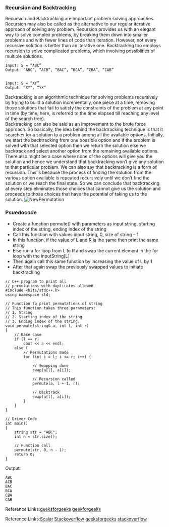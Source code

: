 ### Recursion and Backtracking 
Recursion and Backtracking are important problem solving approaches. Recursion may also be called as the alternative to our regular iterative approach
of solving any problem. Recursion provides us with an elegant way to solve complex problems, by breaking them down into smaller problems and with fewer
lines of code than iteration. However, not every recursive solution is better than an iterative one. Backtracking too employs recursion to solve complicated problems,
which involving possiblities of multiple solutions.                           
                
                             
```
Input: S = “ABC”
Output: “ABC”, “ACB”, “BAC”, “BCA”, “CBA”, “CAB”


Input: S = “XY”
Output: “XY”, “YX”
```


Backtracking is an algorithmic technique for solving problems recursively by trying to build a solution incrementally, one piece at a time, removing those solutions that 
fail to satisfy the constraints of the problem at any point in time (by time, here, is referred to the time elapsed till reaching any level of the search tree).  
Backtracking can also be said as an improvement to the brute force approach. So basically, the idea behind the backtracking technique is that it searches for a solution 
to a problem among all the available options.  Initially, we start the backtracking from one possible option and if the problem is solved with that selected option then
we return the solution else we backtrack and select another option from the remaining available options. There also might be a case where none of the options will give 
you the solution and hence we understand that backtracking won’t give any solution to that particular problem. We can also say that backtracking is a form of recursion. 
This is because the process of finding the solution from the various option available is repeated recursively until we don’t find the solution or we reach the final state. So we can conclude that backtracking at every step eliminates those choices that cannot give us the 
solution and proceeds to those choices that have the potential of taking us to the solution.
![NewPermutation](https://user-images.githubusercontent.com/103468688/214363034-8d5e2d1c-e747-4ea3-b657-a3b48e762472.gif)

### Psuedocode
- Create a function permute() with parameters as input string, starting index of the string, ending index of the string
- Call this function with values input string, 0, size of string – 1
- In this function, if the value of  L and R is the same then print the same string
- Else run a for loop from L to R and swap the current element in the for loop with the inputString[L]
- Then again call this same function by increasing the value of L by 1
- After that again swap the previously swapped values to initiate backtracking

```
// C++ program to print all
// permutations with duplicates allowed
#include <bits/stdc++.h>
using namespace std;

// Function to print permutations of string
// This function takes three parameters:
// 1. String
// 2. Starting index of the string
// 3. Ending index of the string.
void permute(string& a, int l, int r)
{
	// Base case
	if (l == r)
		cout << a << endl;
	else {
		// Permutations made
		for (int i = l; i <= r; i++) {

			// Swapping done
			swap(a[l], a[i]);

			// Recursion called
			permute(a, l + 1, r);

			// backtrack
			swap(a[l], a[i]);
		}
	}
}

// Driver Code
int main()
{
	string str = "ABC";
	int n = str.size();

	// Function call
	permute(str, 0, n - 1);
	return 0;
}

```
Output:
```
ABC
ACB
BAC
BCA
CBA
CAB
```

Reference Links:[geeksforgeeks](https://www.geeksforgeeks.org/write-a-c-program-to-print-all-permutations-of-a-given-string/)
[geekforgeeks](https://www.geeksforgeeks.org/print-all-possible-permutations-of-an-array-vector-without-duplicates-using-backtracking/)                         

Reference Links:[Scalar](https://www.scaler.com/topics/data-structures/recursion-and-backtracking/) 
[Stackoverflow](https://stackoverflow.com/questions/42811988/recursive-backtracking-in-c)
[geeksforgeeks](https://www.geeksforgeeks.org/introduction-to-backtracking-data-structure-and-algorithm-tutorials/)
[stackoverflow](https://stackoverflow.com/questions/30946137/recursive-permutations-using-vector)


